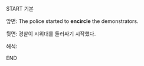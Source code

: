 START
기본

앞면:
The police started to **encircle** the demonstrators.


뒷면:
경찰이 시위대를 둘러싸기 시작했다.


해석:
<!--ID: 1733713308938-->
END